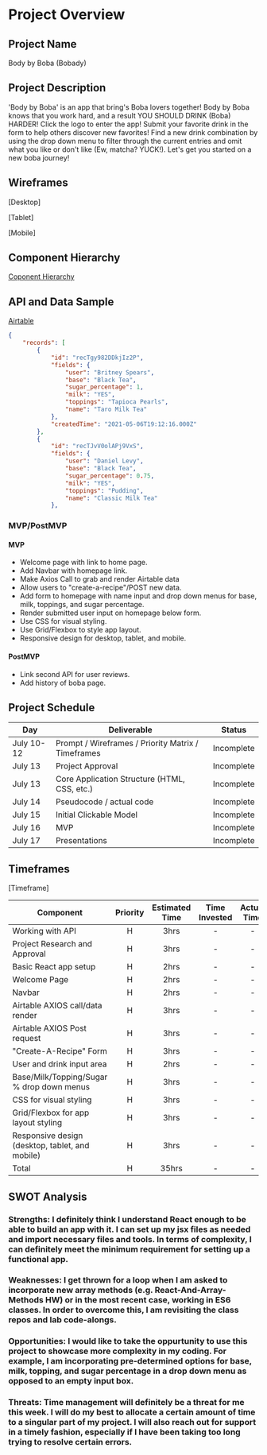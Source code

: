# Project Overview

## Project Name

Body by Boba (Bobady)

## Project Description

'Body by Boba' is an app that bring's Boba lovers together! Body by Boba knows that you work hard, and a result YOU SHOULD DRINK (Boba) HARDER! Click the logo to enter the app! Submit your favorite drink in the form to help others discover new favorites! Find a new drink combination by using the drop down menu to filter through the current entries and omit what you like or don't like (Ew, matcha? YUCK!). Let's get you started on a new boba journey!

## Wireframes

[Desktop]

[Tablet]

[Mobile]

## Component Hierarchy
[Coponent Hierarchy](https://app.diagrams.net/#G1JeKUL2puDy5a3u7yzueAQ4atEfwD1g-t)

## API and Data Sample

[Airtable](https://airtable.com/tblVdYra50RUXbwsO/viwGTXbs7mu7mCw0i?blocks=hide)

```json
{
    "records": [
        {
            "id": "recTgy982DDkjIz2P",
            "fields": {
                "user": "Britney Spears",
                "base": "Black Tea",
                "sugar_percentage": 1,
                "milk": "YES",
                "toppings": "Tapioca Pearls",
                "name": "Taro Milk Tea"
            },
            "createdTime": "2021-05-06T19:12:16.000Z"
        },
        {
            "id": "recTJvV0olAPj9VxS",
            "fields": {
                "user": "Daniel Levy",
                "base": "Black Tea",
                "sugar_percentage": 0.75,
                "milk": "YES",
                "toppings": "Pudding",
                "name": "Classic Milk Tea"
            },
```

### MVP/PostMVP

#### MVP 

- Welcome page with link to home page.
- Add Navbar with homepage link.
- Make Axios Call to grab and render Airtable data
- Allow users to "create-a-recipe"/POST new data.
- Add form to homepage with name input and drop down menus for base, milk, toppings, and sugar percentage.
- Render submitted user input on homepage below form.
- Use CSS for visual styling.
- Use Grid/Flexbox to style app layout.
- Responsive design for desktop, tablet, and mobile.

#### PostMVP  

- Link second API for user reviews.
- Add history of boba page.

## Project Schedule

|  Day | Deliverable | Status
|---|---| ---|
|July 10-12| Prompt / Wireframes / Priority Matrix / Timeframes | Incomplete
|July 13| Project Approval | Incomplete
|July 13| Core Application Structure (HTML, CSS, etc.) | Incomplete
|July 14| Pseudocode / actual code | Incomplete
|July 15| Initial Clickable Model  | Incomplete
|July 16| MVP | Incomplete
|July 17| Presentations | Incomplete

## Timeframes

[Timeframe]

| Component | Priority | Estimated Time | Time Invested | Actual Time |
| --- | :---: |  :---: | :---: | :---: |
| Working with API | H | 3hrs| - | - |
| Project Research and Approval | H | 3hrs| - | - |
| Basic React app setup | H | 2hrs| - | - |
| Welcome Page | H | 2hrs| - | - |
| Navbar | H | 2hrs| - | - |
| Airtable AXIOS call/data render | H | 3hrs| - | - |
| Airtable AXIOS Post request | H | 3hrs| - | - |
| "Create-A-Recipe" Form | H | 3hrs| - | - |
| User and drink input area | H | 2hrs| - | - |
| Base/Milk/Topping/Sugar % drop down menus | H | 3hrs| - | - |
| CSS for visual styling | H | 3hrs| - | - |
| Grid/Flexbox for app layout styling | H | 3hrs| - | - |
| Responsive design (desktop, tablet, and mobile) | H | 3hrs| - | - |
| Total | H | 35hrs| - | - | 

## SWOT Analysis

### Strengths: I definitely think I understand React enough to be able to build an app with it. I can set up my jsx files as needed and import necessary files and tools. In terms of complexity, I can definitely meet the minimum requirement for setting up a functional app.

### Weaknesses: I get thrown for a loop when I am asked to incorporate new array methods (e.g. React-And-Array-Methods HW) or in the most recent case, working in ES6 classes. In order to overcome this, I am revisiting the class repos and lab code-alongs.

### Opportunities: I would like to take the oppurtunity to use this project to showcase more complexity in my coding. For example, I am incorporating pre-determined options for base, milk, topping, and sugar percentage in a drop down menu as opposed to an empty input box.

### Threats: Time management will definitely be a threat for me this week. I will do my best to allocate a certain amount of time to a singular part of my project. I will also reach out for support in a timely fashion, especially if I have been taking too long trying to resolve certain errors.
